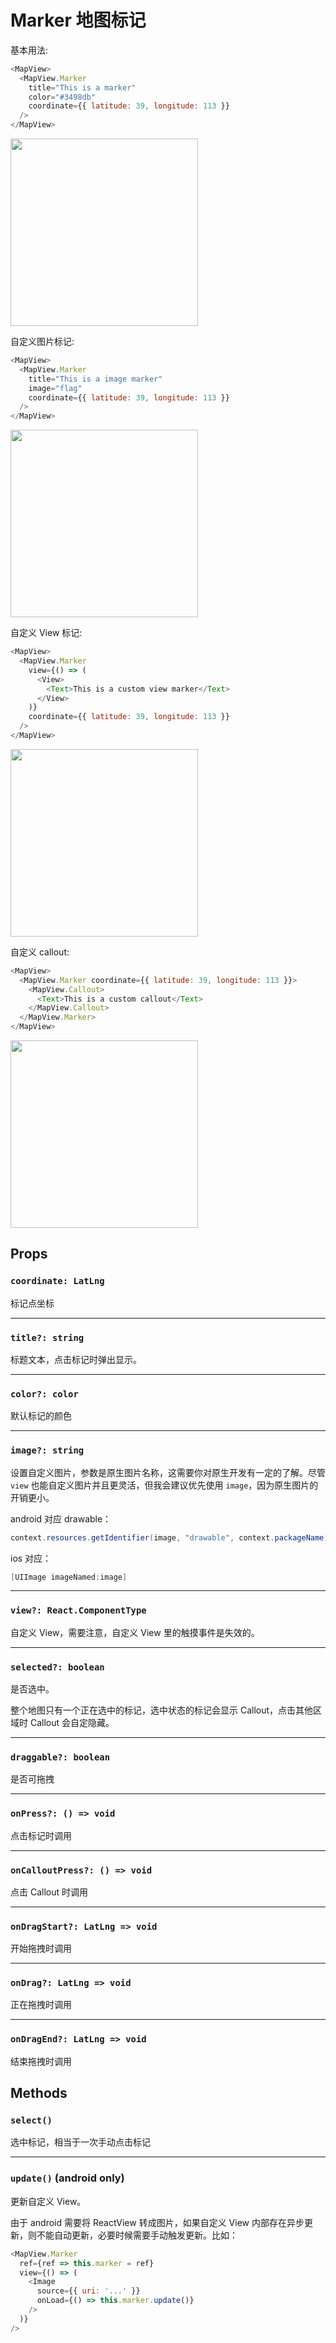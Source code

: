 # Marker 地图标记

基本用法:
```javascript
<MapView>
  <MapView.Marker
    title="This is a marker"
    color="#3498db"
    coordinate={{ latitude: 39, longitude: 113 }}
  />
</MapView>
```
<img src="https://user-images.githubusercontent.com/1709072/36655491-f24ab3d0-1afd-11e8-8928-622a624aa850.png" width=300>

自定义图片标记:
```javascript
<MapView>
  <MapView.Marker
    title="This is a image marker"
    image="flag"
    coordinate={{ latitude: 39, longitude: 113 }}
  />
</MapView>
```
<img src="https://user-images.githubusercontent.com/1709072/36775133-c320cb5e-1c9b-11e8-9f04-9ab2d4139a5f.png" width=300>

自定义 View 标记:
```javascript
<MapView>
  <MapView.Marker
    view={() => (
      <View>
        <Text>This is a custom view marker</Text>
      </View>
    )}
    coordinate={{ latitude: 39, longitude: 113 }}
  />
</MapView>
```
<img src="https://user-images.githubusercontent.com/1709072/36655993-03dbbfba-1b01-11e8-9b38-970acb5f6447.png" width=300>

自定义 callout:
```javascript
<MapView>
  <MapView.Marker coordinate={{ latitude: 39, longitude: 113 }}>
    <MapView.Callout>
      <Text>This is a custom callout</Text>
    </MapView.Callout>
  </MapView.Marker>
</MapView>
```
<img src="https://user-images.githubusercontent.com/1709072/36655994-0449591c-1b01-11e8-854d-b2cf7dbf21c1.png" width=300>

## Props

### `coordinate: LatLng`
标记点坐标

---

### `title?: string`
标题文本，点击标记时弹出显示。

---

### `color?: color`
默认标记的颜色

---

### `image?: string`
设置自定义图片，参数是原生图片名称，这需要你对原生开发有一定的了解。尽管 `view` 也能自定义图片并且更灵活，但我会建议优先使用 `image`，因为原生图片的开销更小。

android 对应 drawable：
```java
context.resources.getIdentifier(image, "drawable", context.packageName)
```

ios 对应：
```objective-c
[UIImage imageNamed:image]
```

---

### `view?: React.ComponentType`
自定义 View，需要注意，自定义 View 里的触摸事件是失效的。

---

### `selected?: boolean`
是否选中。

整个地图只有一个正在选中的标记，选中状态的标记会显示 Callout，点击其他区域时 Callout 会自定隐藏。

---

### `draggable?: boolean`
是否可拖拽

---

### `onPress?: () => void`
点击标记时调用

---

### `onCalloutPress?: () => void`
点击 Callout 时调用

---

### `onDragStart?: LatLng => void`
开始拖拽时调用

---

### `onDrag?: LatLng => void`
正在拖拽时调用

---

### `onDragEnd?: LatLng => void`
结束拖拽时调用

## Methods

### `select()`
选中标记，相当于一次手动点击标记

---

### `update()` (android only)
更新自定义 View。

由于 android 需要将 ReactView 转成图片，如果自定义 View 内部存在异步更新，则不能自动更新，必要时候需要手动触发更新。比如：
```javascript
<MapView.Marker
  ref={ref => this.marker = ref}
  view={() => (
    <Image
      source={{ uri: '...' }}
      onLoad={() => this.marker.update()}
    />
  )}
/>
```
